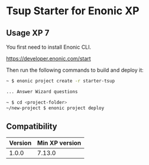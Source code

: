 # Tsup Starter for Enonic XP

## Usage XP 7

You first need to install Enonic CLI.

https://developer.enonic.com/start


Then run the following commands to build and deploy it:

```bash
~ $ enonic project create -r starter-tsup

... Answer Wizard questions

~ $ cd <project-folder>
~/new-project $ enonic project deploy
```

## Compatibility

| Version | Min XP version |
|---------|----------------|
| 1.0.0   | 7.13.0         |


